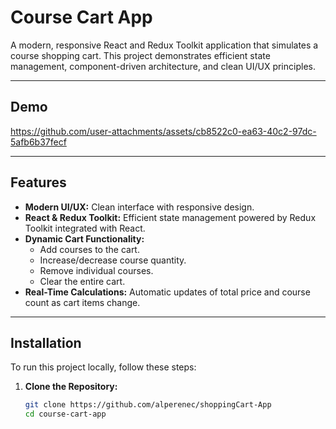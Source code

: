 # Course Cart App

A modern, responsive React and Redux Toolkit application that simulates a course shopping cart. This project demonstrates efficient state management, component-driven architecture, and clean UI/UX principles.

---
## Demo


https://github.com/user-attachments/assets/cb8522c0-ea63-40c2-97dc-5afb6b37fecf


---

## Features

- **Modern UI/UX:** Clean interface with responsive design.
- **React & Redux Toolkit:** Efficient state management powered by Redux Toolkit integrated with React.
- **Dynamic Cart Functionality:**
  - Add courses to the cart.
  - Increase/decrease course quantity.
  - Remove individual courses.
  - Clear the entire cart.
- **Real-Time Calculations:** Automatic updates of total price and course count as cart items change.
---



## Installation

To run this project locally, follow these steps:

1. **Clone the Repository:**

   ```bash
   git clone https://github.com/alperenec/shoppingCart-App
   cd course-cart-app
